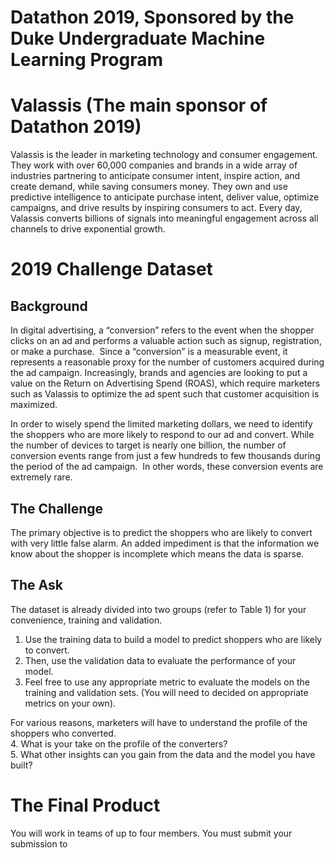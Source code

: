 # Datathon 2019, Sponsored by the Duke Undergraduate Machine Learning Program 

# Valassis (The main sponsor of Datathon 2019)

Valassis is the leader in marketing technology and consumer engagement.
They work with over 60,000 companies and brands in a wide array of industries
partnering to anticipate consumer intent, inspire action, and create demand, 
while saving consumers money. They own and use predictive intelligence to 
anticipate purchase intent, deliver value, optimize campaigns, and drive results 
by inspiring consumers to act. Every day, 
Valassis converts billions of signals into meaningful 
engagement across all channels to drive exponential growth.  

# 2019 Challenge Dataset

## Background 

In digital advertising, a “conversion” refers to the event when the shopper clicks on an ad and performs a valuable action such as signup, registration, or make a purchase.  Since a “conversion” is a measurable event, it represents a reasonable proxy for the number of customers acquired during the ad campaign.  Increasingly, brands and agencies are looking to put a value on the Return on Advertising Spend (ROAS), which require marketers such as Valassis to optimize the ad spent such that customer acquisition is maximized.

In order to wisely spend the limited marketing dollars, we need to identify the shoppers who are more likely to respond to our ad and convert.  While the number of devices to target is nearly one billion, the number of conversion events range from just a few hundreds to few thousands during the period of the ad campaign.  In other words, these conversion events are extremely rare.   

## The Challenge 

The primary objective is to predict the shoppers who are likely to convert with very little false alarm. An added impediment is that the information we know about the shopper is incomplete which means the data is sparse.

## The Ask

The dataset is already divided into two groups (refer to Table 1) for your convenience, training and validation.  

1. Use the training data to build a model to predict shoppers who are likely to convert.  
2. Then, use the validation data to evaluate the performance of your model.  
3. Feel free to use any appropriate metric to evaluate the models on the training and validation sets. (You will need to decided on appropriate metrics on your own). 

For various reasons, marketers will have to understand the profile of the shoppers who converted.  
4. What is your take on the profile of the converters?  
5. What other insights can you gain from the data and the model you have built? 

# The Final Product

You will work in teams of up to four members. You must submit your submission to 










